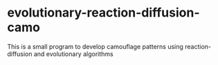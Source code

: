 # evolutionary-reaction-diffusion-camo
This is a small program to develop camouflage patterns using reaction-diffusion and evolutionary algorithms
